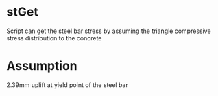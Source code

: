 # stGet
Script can get the steel bar stress by assuming the triangle compressive stress distribution to the concrete

# Assumption
2.39mm uplift at yield point of the steel bar
